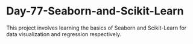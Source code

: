 # Day-77-Seaborn-and-Scikit-Learn
 This project involves learning the basics of Seaborn and Scikit-Learn for data visualization and regression respectively.

